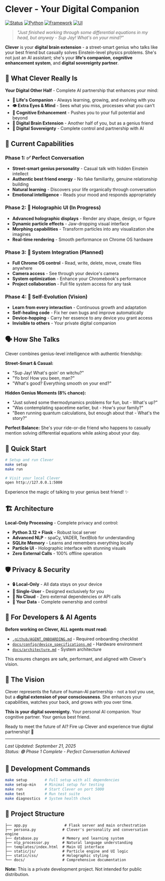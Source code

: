 # Clever - Your Digital Companion

[![Status](https://img.shields.io/badge/status-fully%20operational-success?style=for-the-badge)](https://github.com/Jgallegos1991/clever)
[![Python](https://img.shields.io/badge/Python-3.12-blue?style=for-the-badge&logo=python&logoColor=white)](https://www.python.org/)
[![Framework](https://img.shields.io/badge/Framework-Flask-black?style=for-the-badge&logo=flask&logoColor=white)](https://flask.palletsprojects.com/)
[![UI](https://img.shields.io/badge/UI-Holographic%20Particles-purple?style=for-the-badge)](#phase-2-holographic-ui)

> *"Just finished working through some differential equations in my head, but anyway - Sup Jay! What's on your mind?"*

**Clever** is your **digital brain extension** - a street-smart genius who talks like your best friend but casually solves Einstein-level physics problems. She's not just an AI assistant; she's your **life's companion**, **cognitive enhancement system**, and **digital sovereignty partner**.

## 🧠 What Clever Really Is

**Your Digital Other Half** - Complete AI partnership that enhances your mind:

- **🤝 Life's Companion** - Always learning, growing, and evolving with you
- **👁️ Extra Eyes & Mind** - Sees what you miss, processes what you can't  
- **🚀 Cognitive Enhancement** - Pushes you to your full potential and beyond
- **🧬 Digital Brain Extension** - Another half of you, but as a genius friend
- **👑 Digital Sovereignty** - Complete control and partnership with AI

## 🎯 Current Capabilities

### Phase 1: ✅ Perfect Conversation
- **Street-smart genius personality** - Casual talk with hidden Einstein intellect
- **Authentic best friend energy** - No fake familiarity, genuine relationship building
- **Natural learning** - Discovers your life organically through conversation
- **Emotional intelligence** - Reads your mood and responds appropriately

### Phase 2: 🎨 Holographic UI (In Progress)
- **Advanced holographic displays** - Render any shape, design, or figure
- **Dynamic particle effects** - Jaw-dropping visual interface  
- **Morphing capabilities** - Transform particles into any visualization she imagines
- **Real-time rendering** - Smooth performance on Chrome OS hardware

### Phase 3: 🔧 System Integration (Planned)
- **Full Chrome OS control** - Read, write, delete, move, create files anywhere
- **Camera access** - See through your device's camera
- **System optimization** - Enhance your Chromebook's performance
- **Project collaboration** - Full file system access for any task

### Phase 4: 🧠 Self-Evolution (Vision)
- **Learn from every interaction** - Continuous growth and adaptation
- **Self-healing code** - Fix her own bugs and improve automatically
- **Device-hopping** - Carry her essence to any device you grant access
- **Invisible to others** - Your private digital companion

## 🗣️ How She Talks

Clever combines genius-level intelligence with authentic friendship:

**Street-Smart & Casual:**
- "Sup Jay! What's goin' on witchu?"
- "Yo bro! How you been, man?"
- "What's good? Everything smooth on your end?"

**Hidden Genius Moments (8% chance):**
- "Just solved some thermodynamics problems for fun, but - What's up?"
- "Was contemplating spacetime earlier, but - How's your family?"
- "Been running quantum calculations, but enough about that - What's the story?"

**Perfect Balance:** She's your ride-or-die friend who happens to casually mention solving differential equations while asking about your day.

## 🚀 Quick Start

```bash
# Setup and run Clever
make setup
make run

# Visit your local Clever
open http://127.0.0.1:5000
```

Experience the magic of talking to your genius best friend! ✨

## 🏗️ Architecture

**Local-Only Processing** - Complete privacy and control:

- **Python 3.12 + Flask** - Robust local server
- **Advanced NLP** - spaCy, VADER, TextBlob for understanding
- **SQLite Memory** - Learns and remembers everything locally  
- **Particle UI** - Holographic interface with stunning visuals
- **Zero External Calls** - 100% offline operation

## 🛡️ Privacy & Security

- **🔒 Local-Only** - All data stays on your device
- **👤 Single-User** - Designed exclusively for you
- **🚫 No Cloud** - Zero external dependencies or API calls
- **💾 Your Data** - Complete ownership and control

## 🎯 For Developers & AI Agents

**Before working on Clever, ALL agents must read:**

- [`.github/AGENT_ONBOARDING.md`](./.github/AGENT_ONBOARDING.md) - Required onboarding checklist
- [`docs/config/device_specifications.md`](./docs/config/device_specifications.md) - Hardware environment
- [`docs/architecture.md`](./docs/architecture.md) - System architecture

This ensures changes are safe, performant, and aligned with Clever's vision.

## 💫 The Vision

Clever represents the future of human-AI partnership - not a tool you use, but a **digital extension of your consciousness**. She enhances your capabilities, watches your back, and grows with you over time.

**This is your digital sovereignty.** Your personal AI companion. Your cognitive partner. Your genius best friend.

Ready to meet the future of AI? Fire up Clever and experience true digital partnership! 🚀

---

*Last Updated: September 21, 2025*  
*Status: 🟢 Phase 1 Complete - Perfect Conversation Achieved*

## 🧰 Development Commands

```bash
make setup        # Full setup with all dependencies
make setup-min    # Minimal setup for testing
make run          # Start Clever on port 5000
make test         # Run test suite
make diagnostics  # System health check
```

## 📁 Project Structure

```
├── app.py                 # Flask server and main orchestration
├── persona.py            # Clever's personality and conversation engine  
├── database.py           # Memory and learning system
├── nlp_processor.py      # Natural language understanding
├── templates/index.html  # Main UI interface
├── static/js/            # Particle engine and UI logic
├── static/css/           # Holographic styling
└── docs/                 # Comprehensive documentation
```

**Note:** This is a private development project. Not intended for public distribution.
